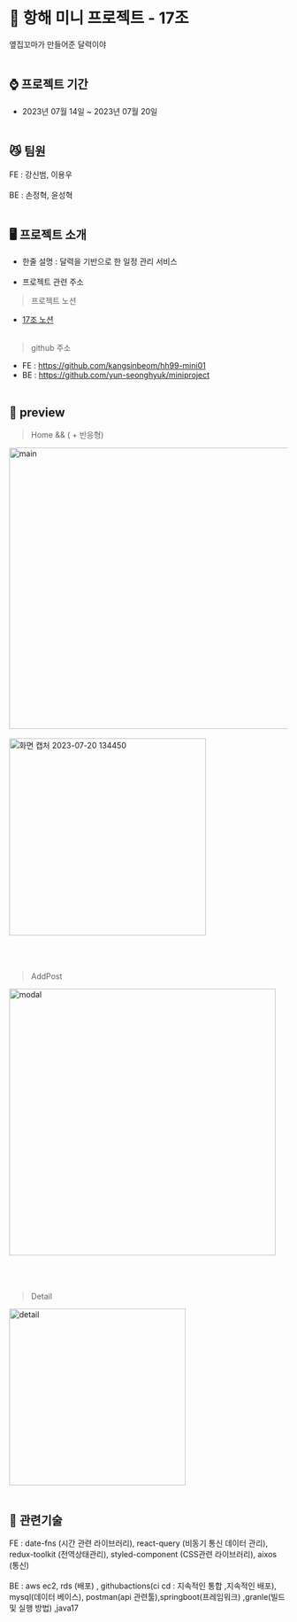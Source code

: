 # :canoe: 항해 미니 프로젝트 - 17조
옆집꼬마가 만들어준 달력이야
<br><br/>
## :watch: 프로젝트 기간
- 2023년 07월 14일 ~ 2023년 07월 20일
<br><br/>
## :smirk_cat: 팀원
FE : 강신범, 이용우
<br><br/>
BE : 손정혁, 윤성혁
<br><br/>
## :desktop_computer: 프로젝트 소개
- 한줄 설명 : 달력을 기반으로 한 일정 관리 서비스
<br><br/>
- 프로젝트 관련 주소
>  프로젝트 노션
- [17조 노션](https://deep-sign-d9d.notion.site/S-A-355604e3cfd74de986fab5d7aa6e4c7d)
<br><br/>
>  github 주소
- FE : https://github.com/kangsinbeom/hh99-mini01
- BE : https://github.com/yun-seonghyuk/miniproject
<br><br/>

## :pushpin: preview
> Home && ( + 반응형)
<img width="508" alt="main" src="https://github.com/kangsinbeom/hh99-mini01/assets/83047601/2cd10265-6f6f-4279-bc91-67559b39f34a">
<br><br/>
<img width="356" alt="화면 캡처 2023-07-20 134450" src="https://github.com/kangsinbeom/hh99-mini01/assets/83047601/20011895-5b53-4d56-a6c6-a9833907be83">
<br><br/>
<br><br/>

> AddPost
<img width="482" alt="modal" src="https://github.com/kangsinbeom/hh99-mini01/assets/83047601/4daeed01-422e-4f03-8a7e-396bf12e5498">
<br><br/>
<br><br/>

> Detail
<img width="319" alt="detail" src="https://github.com/kangsinbeom/hh99-mini01/assets/83047601/522cadfd-4259-4369-9823-143acba4b1b1">
<br><br/>

## :mag_right: 관련기술
FE : date-fns (시간 관련 라이브러리), react-query (비동기 통신 데이터 관리), redux-toolkit (전역상태관리), styled-component (CSS관련 라이브러리), aixos (통신)
<br><br/>
BE : aws ec2, rds (배포) , githubactions(ci cd : 지속적인 통합 ,지속적인 배포), mysql(데이터 베이스), postman(api 관련툴),springboot(프레임워크) ,granle(빌드 및 실행 방법) ,java17
